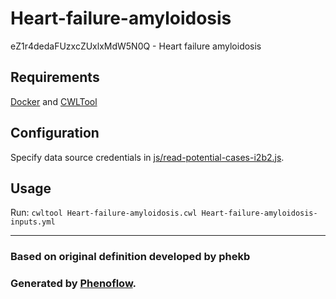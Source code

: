# Heart-failure-amyloidosis

eZ1r4dedaFUzxcZUxlxMdW5N0Q - Heart failure amyloidosis

## Requirements

[Docker](https://docs.docker.com/install/) and [CWLTool](https://github.com/common-workflow-language/cwltool#install)

## Configuration

Specify data source credentials in [js/read-potential-cases-i2b2.js](js/read-potential-cases-i2b2.js).

## Usage

Run: `cwltool Heart-failure-amyloidosis.cwl Heart-failure-amyloidosis-inputs.yml`

***

### Based on original definition developed by phekb
### Generated by [Phenoflow](https://kclhi.org/phenoflow).
